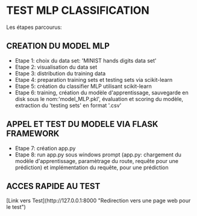 <h1>TEST MLP CLASSIFICATION</h1>
<p>Les étapes parcourus:</p>
<h2>CREATION DU MODEL MLP</h2>
<ul>
  <li>Etape 1: choix du data set: 'MINIST hands digits data set'</li>
  <li>Etape 2: visualisation du data set</li>
  <li>Etape 3: distribution du training data</li>
  <li>Etape 4: preparation training sets et testing sets via scikit-learn</li>
  <li>Etape 5: création du classifier MLP utilisant scikit-learn</li>
  <li>Etape 6: training, création du modèle d'apprentissage, sauvegarde en disk sous le nom:'model_MLP.pkl', évaluation et scoring du modèle, extraction du 'testing sets' en format '.csv'</li>
</ul>
<h2>APPEL ET TEST DU MODELE VIA FLASK FRAMEWORK</h2>
<ul>
  <li>Etape 7: création app.py</li>
  <li>Etape 8: run app.py sous windows prompt (app.py: chargement du modèle d'apprentissage, paramètrage du route, requête pour une prédiction)  et implémentation du requête, pour une prédiction</li>
</ul>
<h2>ACCES RAPIDE AU TEST</h2>
[Link vers Test](http://127.0.0.1:8000 "Redirection vers une page web pour le test")
